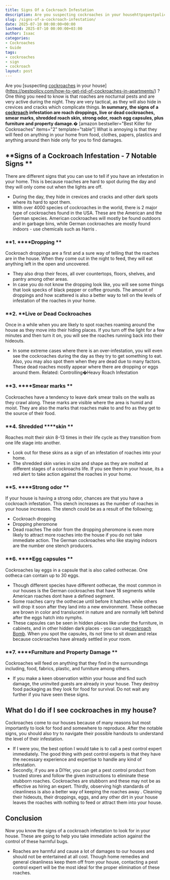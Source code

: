 ```yaml
---
title: Signs Of a Cockroach Infestation
description: Are you suspecting cockroaches in your househttpspestpolicy.comhow-to-get-rid-of-cockroaches-in-apartments ? One thing you need to know is that roaches are...
slug: /signs-of-a-cockroach-infestation/
date: 2025-07-10 00:00:00+00:00
lastmod: 2025-07-10 00:00:00+03:00
author: Isaac
categories:
- Cockroaches
- Guide
tags:
- cockroaches
- sign
- cockroach
layout: post
---
```

Are you
[suspecting [cockroaches](https://pestpolicy.com/cockroach-eggs/) in your house](https://pestpolicy.com/how-to-get-rid-of-cockroaches-in-apartments/)
? One thing you need to know is that roaches are nocturnal pests and are very active during the night.
They are very tactical, as they will also hide in crevices and cracks which complicate things.
**In summary, the signs of a [cockroach](https://pestpolicy.com/cockroach-vs-palmetto-bug/) infestation are roach droppings, live or dead cockroaches, smear marks, shredded roach skin, strong odor, roach egg capsules, plus furniture and property damage.�**
[amazon bestseller="Best Killer for Cockroaches" items="2" template="table"]
What is annoying is that they will feed on anything in your home from food, clothes, papers, plastics and anything around then hide only for you to find damages.
## **Signs of a Cockroach Infestation - 7 Notable Signs **
There are different signs that you can use to tell if you have an infestation in your home. This is because roaches are hard to spot during the day and they will only come out when the lights are off.
- During the day, they hide in crevices and cracks and other dark spots where its hard to spot them.
- With over 4000 species of cockroaches in the world, there is 2 major type of cockroaches found in the USA. These are the American and the German species.
American cockroaches will mostly be found outdoors and in garbage bins, while German cockroaches are mostly found indoors -
use chemicals such as Harris
.
### **1. ****Dropping **
Cockroach droppings are a first and a sure way of telling that the roaches are in the house. When they come out in the night to feed, they will eat anything left in the open and uncovered.
- They also drop their feces, all over countertops, floors, shelves, and pantry among other areas.
- In case you do not know the dropping look like, you will see some things that look specks of black pepper or coffee grounds.
The amount of droppings and how scattered is also a better way to tell on the levels of infestation of the roaches in your home.
### **2. ****Live or Dead Cockroaches**
Once in a while when you are likely to spot roaches roaming around the house as they move into their hiding places. If you turn off the light for a few minutes and then turn it on, you will see the roaches running back into their hideouts.
- In some extreme cases where there is an over-infestation, you will even see the cockroaches during the day as they try to get something to eat.
Also, you may also spot them when they are dead due to many factors. These dead roaches mostly appear where there are dropping or eggs around them.
Related:
Controlling�Heavy Roach Infestation
### **3. ****Smear marks **
Cockroaches have a tendency to leave dark smear trails on the walls as they crawl along.
These marks are visible where the area is humid and moist. They are also the marks that roaches make to and fro as they get to the source of their food.
### **4. Shredded ****skin **
Roaches molt their skin 8-13 times in their life cycle as they transition from one life stage into another.
- Look out for these skins as a sign of an infestation of roaches into your home.
- The shredded skin varies in size and shape as they are molted at different stages of a cockroachs life.
If you see them in your house,
its a red alert
to take action against the roaches in your home.
### **5. ****Strong odor **
If your house is having a strong odor, chances are that you have a cockroach infestation. This stench increases as the number of roaches in your house increases. The stench could be as a result of the following;
- Cockroach dropping
- Dropping pheromone
- Dead roaches
The odor from the dropping pheromone is even more likely to attract more roaches into the house if you do not take immediate action.
The German cockroaches who like staying indoors are the number one stench producers.
### **6. ****Egg capsules **
Cockroaches lay eggs in a capsule that is also called oothecae. One ootheca can contain up to 30 eggs.
- Though different species have different oothecae, the most common in our houses is the German cockroaches that have 18 segments while American roaches dont have a defined segment.
- Some roaches carry the oothecae until before it hatches while others will drop it soon after they land into a new environment.
These oothecae are brown in color and translucent in nature and are normally left behind after the eggs hatch into nymphs.
- These capsules can be seen in hidden places like under the furniture, in cabinets, and in other hidden dark places - you can use[cockroach Bomb](https://pestpolicy.com/when-to-use-a-cockroach-bomb/).
When you spot the capsules, its not time to sit down and relax because cockroaches have already settled in your room.
### **7. ****Furniture and Property Damage **
Cockroaches will feed on anything that they find in the surroundings including, food, fabrics, plastic, and furniture among others.
- If you make a keen observation within your house and find such damage, the uninvited guests are already in your house.
They destroy food packaging as they look for food for survival. Do not wait any further if you have seen these signs.
## **What do I do if I see cockroaches in my house?**
Cockroaches come to our houses because of many reasons but most importantly to look for food and somewhere to reproduce.
After the notable signs, you should also try to navigate their possible handouts to understand the level of their infestation.
- If I were you, the best option I would take is to call a pest control expert immediately. The good thing with pest control experts is that they have the necessary experience and expertise to handle any kind of infestation.
- Secondly, if you are a DIYer, you can get a pest control product from trusted stores and follow the given instructions to eliminate these stubborn roaches. Cockroaches are stubborn and these may not be as effective as hiring an expert.
Thirdly, observing high standards of cleanliness is also a better way of
keeping the roaches away
.
Cleaning their hideouts, their droppings, eggs, and any other dirt in your house leaves the roaches with nothing to feed or attract them into your house.
## **Conclusion**
Now you know the signs of a cockroach infestation to look for in your house. These are going to help you take
immediate action against the control
of these harmful bugs.
- Roaches are harmful and cause a lot of damages to our houses and should not be entertained at all cost.
Though home remedies and general cleanliness keep them off from your house, contacting a pest control expert will be the most ideal for the proper elimination of these roaches.